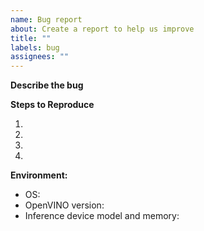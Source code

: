 ```yaml
---
name: Bug report
about: Create a report to help us improve
title: ""
labels: bug
assignees: ""
---
```


<!--
    Thank you very much for contributing to this project by creating an issue!
-->

**Describe the bug**

<!--
    A clear and concise description of what the bug is.
    How has this issue affected you?
    What are you trying to accomplish?
-->

**Steps to Reproduce**

1.
2.
3.
4.

**Environment:**

- OS: <!--[for example, Linux Ubuntu 12.04]-->
- OpenVINO version:
- Inference device model and memory:
<!--
Include as many relevant details about the environment in which you experienced the bug as you can.
-->
